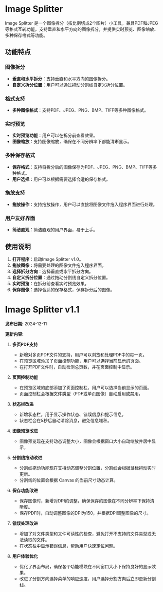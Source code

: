 # Image Splitter

Image Splitter 是一个图像拆分（按比例切成2个图片）小工具，兼具PDF和JPEG等格式互转功能。支持垂直和水平方向的图像拆分，并提供实时预览、图像缩放、多种保存格式等功能。

## 功能特点

### 图像拆分
- **垂直和水平拆分**：支持垂直和水平方向的图像拆分。
- **自定义拆分位置**：用户可以通过拖动分割线自定义拆分位置。

### 格式支持
- **多种图像格式**：支持PDF、JPEG、PNG、BMP、TIFF等多种图像格式。

### 实时预览
- **实时预览功能**：用户可以在拆分前查看效果。
- **图像缩放**：支持图像缩放，确保在不同分辨率下都能清晰显示。

### 多种保存格式
- **保存格式**：支持将拆分后的图像保存为PDF、JPEG、PNG、BMP、TIFF等多种格式。
- **用户选择**：用户可以根据需要选择合适的保存格式。

### 拖放支持
- **拖放操作**：支持拖放操作，用户可以直接将图像文件拖入程序界面进行处理。

### 用户友好界面
- **简洁直观**：简洁直观的用户界面，易于上手。

## 使用说明

1. **打开程序**：启动Image Splitter v1.0。
2. **拖放图像**：将需要处理的图像文件拖入程序界面。
3. **选择拆分方向**：选择垂直或水平拆分方向。
4. **自定义拆分位置**：通过拖动分割线自定义拆分位置。
5. **实时预览**：在拆分前查看实时预览效果。
6. **保存图像**：选择合适的保存格式，保存拆分后的图像。

# Image Splitter v1.1

**发布日期**: 2024-12-11

**更新内容**:

1. **多页PDF支持**
   - 新增对多页PDF文件的支持，用户可以浏览和处理PDF中的每一页。
   - 在预览区域添加了页面控制功能，用户可以选择当前显示的页面。
   - 在打开PDF文件时，自动检测总页数，并在页面控制中显示。

2. **页面控制功能**
   - 在预览区域的底部添加了页面控制栏，用户可以选择当前显示的页面。
   - 页面控制栏会根据文件类型（PDF或单页图像）自动启用或禁用。

3. **状态栏改进**
   - 新增状态栏，用于显示操作状态、错误信息和提示信息。
   - 状态栏会在5秒后自动清除消息，避免信息堆积。

4. **图像预览改进**
   - 图像预览现在支持动态调整大小，图像会根据窗口大小自动缩放并居中显示。

5. **分割线拖动改进**
   - 分割线拖动功能现在支持动态调整分割位置，分割线会根据鼠标拖动实时更新。
   - 分割线的位置会根据 Canvas 的当前尺寸动态计算。

6. **保存功能改进**
   - 保存图像时，新增对DPI的调整，确保保存的图像在不同分辨率下保持清晰度。
   - 保存PDF时，自动调整图像的DPI为150，并根据DPI调整图像的尺寸。

7. **错误处理改进**
   - 增加了对文件类型和文件可读性的检查，避免打开不支持的文件类型或无法读取的文件。
   - 在状态栏中显示错误信息，帮助用户快速定位问题。

8. **用户体验优化**
   - 优化了界面布局，确保各个功能模块在不同窗口大小下保持良好的显示效果。
   - 改进了分割方向选择菜单的响应速度，用户选择分割方向后立即更新分割线。
